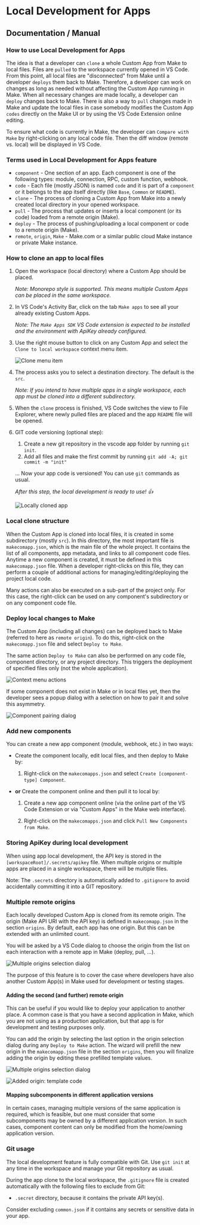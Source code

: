 Local Development for Apps
=================================

Documentation / Manual
----------------------

### How to use Local Development for Apps

The idea is that a developer can `clone` a whole Custom App from Make to local files. Files are `pulled` to the workspace currently opened in VS Code. From this point, all local files are "disconnected" from Make until a developer `deploys` them back to Make. Therefore, a developer can work on changes as long as needed without affecting the Custom App running in Make. When all necessary changes are made locally, a developer can `deploy` changes back to Make. There is also a way to `pull` changes made in Make and update the local files in case somebody modifies the Custom App `codes` directly on the Make UI or by using the VS Code Extension online editing.

To ensure what code is currently in Make, the developer can `Compare with Make` by right-clicking on any local code file. Then the diff window (remote vs. local) will be displayed in VS Code.

### Terms used in Local Development for Apps feature

- `component` - One section of an app. Each component is one of the following types:
                module, connection, RPC, custom function, webhook.
- `code` - Each file (mostly JSON) is named `code` and it is part of a `component`
           or it belongs to the app itself directly (like `Base`, `Common` or `README`).
- `clone` - The process of cloning a Custom App from Make into a newly created local directory in your opened workspace.
- `pull` - The process that updates or inserts a local component (or its code) loaded from a remote origin (Make).
- `deploy` - The process of pushing/uploading a local component or code to a remote origin (Make).
- `remote`, `origin`, `Make` - Make.com or a similar public cloud Make instance or private Make instance.

### How to clone an app to local files

1. Open the workspace (local directory) where a Custom App should be placed.

   *Note: Monorepo style is supported. This means multiple Custom Apps can be placed in the same workspace.*

2. In VS Code's Activity Bar, click on the tab `Make apps` to see all your already existing Custom Apps.

   *Note: The `Make Apps SDK` VS Code extension is expected to be installed and the environment with ApiKey already configured.*

3. Use the right mouse button to click on any Custom App and select the `Clone to local workspace` context menu item.

   ![Clone menu item](https://github.com/integromat/vscode-apps-sdk/blob/master/resources/readme/localdev/clone-to-local.png?raw=true)

4. The process asks you to select a destination directory. The default is the `src`.

   *Note: If you intend to have multiple apps in a single workspace, each app must be cloned into a different subdirectory.*

5. When the `clone` process is finished, VS Code switches the view to File Explorer, where newly pulled files are placed and the app `README` file will be opened.

6. GIT code versioning (optional step):

   1. Create a new git repository in the vscode app folder by running `git init`.
   2. Add all files and make the first commit by running `git add -A; git commit -m "init"`

   ... Now your app code is versioned! You can use `git` commands as usual.

   *After this step, the local development is ready to use! 👍*

   ![Locally cloned app](https://github.com/integromat/vscode-apps-sdk/blob/master/resources/readme/localdev/cloned-locally.png?raw=true)

### Local clone structure

When the Custom App is cloned into local files, it is created in some subdirectory (mostly `src`). In this directory, the most important file is `makecomapp.json`, which is the main file of the whole project. It contains the list of all components, app metadata, and links to all component code files. Anytime a new component is created, it must be defined in this `makecomapp.json` file. When a developer right-clicks on this file, they can perform a couple of additional actions for managing/editing/deploying the project local code.

Many actions can also be executed on a sub-part of the project only. For this case, the right-click can be used on any component's subdirectory or on any component code file.

### Deploy local changes to Make

The Custom App (including all changes) can be deployed back to Make (referred to here as `remote origin`). To do this, right-click on the `makecomapp.json` file and select `Deploy to Make`.

The same action `Deploy to Make` can also be performed on any code file, component directory, or any project directory. This triggers the deployment of specified files only (not the whole application).

![Context menu actions](https://github.com/integromat/vscode-apps-sdk/blob/master/resources/readme/localdev/context-menu-actions.png?raw=true)

If some component does not exist in Make or in local files yet, then the developer sees a popup dialog with a selection on how to pair it and solve this asymmetry.

![Component pairing dialog](https://github.com/integromat/vscode-apps-sdk/blob/master/resources/readme/localdev/component-pairing.png?raw=true)

### Add new components

You can create a new app component (module, webhook, etc.) in two ways:

- Create the component locally, edit local files, and then deploy to Make by:

    1. Right-click on the `makecomapps.json` and select `Create [component-type] Component`.

- __or__ Create the component online and then pull it to local by:

    1. Create a new app component online (via the online part of the VS Code Extension or via "Custom Apps" in the Make web interface).

    2. Right-click on the `makecomapps.json` and click `Pull New Components from Make`.

### Storing ApiKey during local development

When using app local development, the API key is stored in the `[workspaceRoot]/.secrets/apikey` file. When multiple origins or multiple apps are placed in a single workspace, there will be multiple files.

Note: The `.secrets` directory is automatically added to `.gitignore` to avoid accidentally committing it into a GIT repository.

### Multiple remote origins

Each locally developed Custom App is cloned from its remote origin. The origin (Make API URI with the API key) is defined in `makecomapp.json` in the section `origins`. By default, each app has one origin. But this can be extended with an unlimited count.

You will be asked by a VS Code dialog to choose the origin from the list on each interaction with a remote app in Make (deploy, pull, ...).

![Multiple origins selection dialog](https://github.com/integromat/vscode-apps-sdk/blob/master/resources/readme/localdev/origin-selection.png?raw=true)

The purpose of this feature is to cover the case where developers have also another Custom App(s) in Make used for development or testing stages.

#### Adding the second (and further) remote origin

This can be useful if you would like to deploy your application to another place.
A common case is that you have a second application in Make, which you are not using as a production application,
but that app is for development and testing purposes only.

You can add the origin by selecting the last option in the origin selection dialog during any `Deploy to Make` action. The wizard will prefill the new origin in the `makecomapp.json` file in the section `origins`, then you will finalize adding the origin by editing these prefilled template values.

![Multiple origins selection dialog](https://github.com/integromat/vscode-apps-sdk/blob/master/resources/readme/localdev/origin-selection.png?raw=true)

![Added origin: template code](https://github.com/integromat/vscode-apps-sdk/blob/master/resources/readme/localdev/new-origin-template.png?raw=true)

#### Mapping subcomponents in different application versions

In certain cases, managing multiple versions of the same application is required, which is feasible, but one must consider that some subcomponents may be owned by a different application version. In such cases, component content can only be modified from the home/owning application version.

### Git usage

The local development feature is fully compatible with Git. Use `git init` at any time in the workspace and manage your Git repository as usual.

During the app clone to the local workspace, the `.gitignore` file is created automatically with the following files to exclude from Git:

- `.secret` directory, because it contains the private API key(s).

Consider excluding `common.json` if it contains any secrets or sensitive data in your app.
